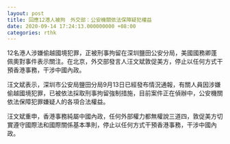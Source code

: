 ```yaml
---
layout: post
title: 回應12港人被拘　外交部：公安機關依法保障疑犯權益
date: 2020-09-14 17:24:13.000000000 +08:00
categories: rthk
---
```


12名港人涉嫌偷越國境犯罪，正被刑事拘留在深圳鹽田公安分局，美國國務卿蓬佩奧對事件表示關注。在北京，外交部發言人汪文斌敦促美方，停止以任何方式干預香港事務，干涉中國內政。

汪文斌表示，深圳市公安局鹽田分局9月13日已經發布情況通報，有關人員因涉嫌偷越國境犯罪，已被依法採取刑事拘留強制措施，目前案件正在偵辦中，公安機關依法保障犯罪嫌疑人的各項合法權益。

汪文斌重申，香港事務純屬中國內政，任何外部權力都無權說三道四，敦促美方切實遵守國際法和國際關係基本準則，停止以任何方式干預香港事務，干涉中國內政。
